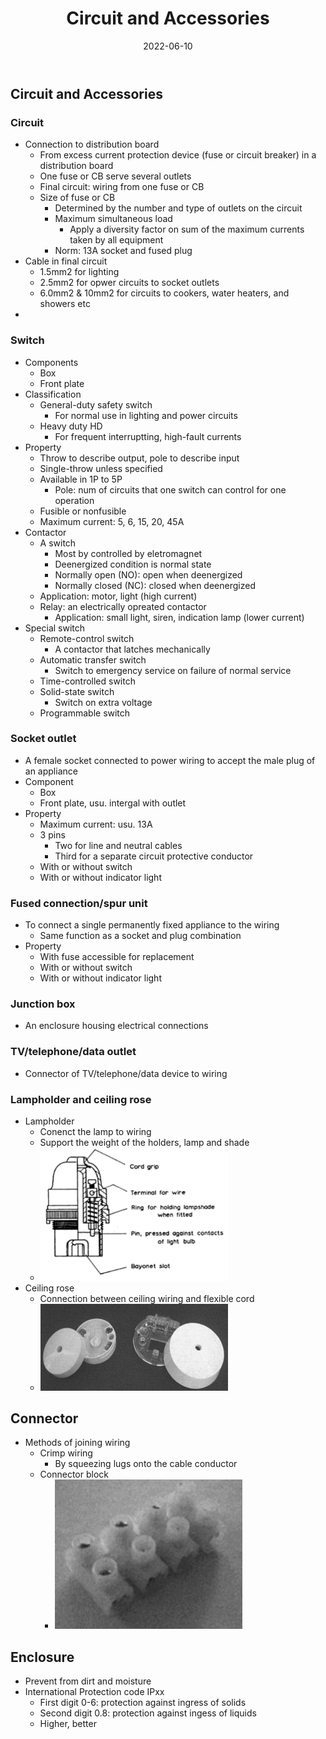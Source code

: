 ﻿---
title: Circuit and Accessories
date: 2022-06-10
update: 2022-06-16
categories: 
- Construction
- Building services
tags: 
- Construction
- Building services
- EE
description: 
---

## Circuit and Accessories

### Circuit

- Connection to distribution board
    - From excess current protection device (fuse or circuit breaker) in a distribution board
    - One fuse or CB serve several outlets
    - Final circuit: wiring from one fuse or CB
    - Size of fuse or CB
        - Determined by the number and type of outlets on the circuit
        - Maximum simultaneous load
            - Apply a diversity factor on sum of the maximum currents taken by all equipment
        - Norm: 13A socket and fused plug
- Cable in final circuit
    - 1.5mm2 for lighting
    - 2.5mm2 for opwer circuits to socket outlets
    - 6.0mm2 & 10mm2 for circuits to cookers, water heaters, and showers etc
- 



### Switch
- Components
    - Box
    - Front plate
- Classification
    - General-duty safety switch
        - For normal use in lighting and power circuits
    - Heavy duty HD
        - For frequent interruptting, high-fault currents
- Property
    - Throw to describe output, pole to describe input
    - Single-throw unless specified
    - Available in 1P to 5P
        - Pole: num of circuits that one switch can control for one operation
    - Fusible or nonfusible
    - Maximum current: 5, 6, 15, 20, 45A
- Contactor
    - A switch
        - Most by controlled by eletromagnet
        - Deenergized condition is normal state
        - Normally open (NO): open when deenergized
        - Normally closed (NC): closed when deenergized
    - Application: motor, light (high current)
    - Relay: an electrically opreated contactor
        - Application: small light, siren, indication lamp (lower current)
- Special switch
    - Remote-control switch
        - A contactor that latches mechanically
    - Automatic transfer switch
        - Switch to emergency service on failure of normal service
    - Time-controlled switch
    - Solid-state switch
        - Switch on extra voltage
    - Programmable switch

### Socket outlet

- A female socket connected to power wiring to accept the male plug of an appliance
- Component
    - Box
    - Front plate, usu. intergal with outlet
- Property
    - Maximum current: usu. 13A
    - 3 pins
        - Two for line and neutral cables
        - Third for a separate circuit protective conductor
    - With or without switch
    - With or without indicator light

### Fused connection/spur unit

- To connect a single permanently fixed appliance to the wiring
    - Same function as a socket and plug combination
- Property
    - With fuse accessible for replacement
    - With or without switch
    - With or without indicator light

### Junction box

- An enclosure housing electrical connections

### TV/telephone/data outlet

- Connector of TV/telephone/data device to wiring

### Lampholder and ceiling rose

-  Lampholder
    - Conenct the lamp to wiring
    - Support the weight of the holders, lamp and shade
    - <img src="https://raw.githubusercontent.com/zoe-gif/images/master/20220627145147.png" width="300" height="">
- Ceiling rose
    - Connection between ceiling wiring and flexible cord
    - <img src="https://raw.githubusercontent.com/zoe-gif/images/master/20220627145206.png" width="300" height="">

## Connector

- Methods of joining wiring
    - Crimp wiring
        - By squeezing lugs onto the cable conductor
    - Connector block
        - <img src="https://raw.githubusercontent.com/zoe-gif/images/master/20220627145949.png" width="300" height="">

## Enclosure

- Prevent from dirt and moisture
- International Protection code IPxx
    - First digit 0-6: protection against ingress of solids
    - Second digit 0.8: protection against ingess of liquids
    - Higher, better